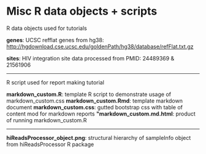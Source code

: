 Misc R data objects + scripts
============

R data objects used for tutorials

**genes**: UCSC refflat genes from hg38: http://hgdownload.cse.ucsc.edu/goldenPath/hg38/database/refFlat.txt.gz

**sites**: HIV integration site data processed from PMID: 24489369 & 21561906

-----

R script used for report making tutorial

**markdown_custom.R**: template R script to demonstrate usage of markdown\_custom.css
**markdown_custom.Rmd**: template markdown document 
**markdown_custom.css**: gutted bootstrap css with table of content mod for markdown reports
**"markdown_custom.md.html**: product of running markdown_custom.R

-----

**hiReadsProcessor_object.png**: structural hierarchy of sampleInfo object from hiReadsProcessor R package